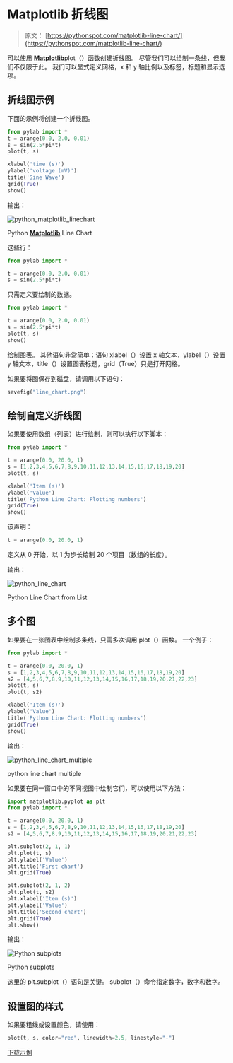 # Matplotlib 折线图

> 原文： [https://pythonspot.com/matplotlib-line-chart/](https://pythonspot.com/matplotlib-line-chart/)

可以使用 [**Matplotlib**](https://pythonspot.com/matplotlib/)plot（）函数创建折线图。 尽管我们可以绘制一条线，但我们不仅限于此。 我们可以显式定义网格，x 和 y 轴比例以及标签，标题和显示选项。

## 折线图示例

下面的示例将创建一个折线图。

```py
from pylab import *
t = arange(0.0, 2.0, 0.01)
s = sin(2.5*pi*t)
plot(t, s)

xlabel('time (s)')
ylabel('voltage (mV)')
title('Sine Wave')
grid(True)
show()

```

输出：

![python_matplotlib_linechart](img/08bb4546f3444dd75f3a9fd52f0a3b34.jpg)

Python [**Matplotlib**](https://pythonspot.com/matplotlib/) Line Chart

这些行：

```py
from pylab import *

t = arange(0.0, 2.0, 0.01)
s = sin(2.5*pi*t)

```

只需定义要绘制的数据。

```py
from pylab import *

t = arange(0.0, 2.0, 0.01)
s = sin(2.5*pi*t)
plot(t, s)
show()

```

绘制图表。 其他语句非常简单：语句 xlabel（）设置 x 轴文本，ylabel（）设置 y 轴文本，title（）设置图表标题，grid（True）只是打开网格。

如果要将图保存到磁盘，请调用以下语句：

```py
savefig("line_chart.png")

```

## 绘制自定义折线图


如果要使用数组（列表）进行绘制，则可以执行以下脚本：

```py
from pylab import *

t = arange(0.0, 20.0, 1)
s = [1,2,3,4,5,6,7,8,9,10,11,12,13,14,15,16,17,18,19,20]
plot(t, s)

xlabel('Item (s)')
ylabel('Value')
title('Python Line Chart: Plotting numbers')
grid(True)
show()

```

该声明：

```py
t = arange(0.0, 20.0, 1)

```

定义从 0 开始，以 1 为步长绘制 20 个项目（数组的长度）。

输出：

![python_line_chart](img/dfd62755502ca81aebecea9632e215b4.jpg)

Python Line Chart from List

## 多个图


如果要在一张图表中绘制多条线，只需多次调用 plot（）函数。 一个例子：

```py
from pylab import *

t = arange(0.0, 20.0, 1)
s = [1,2,3,4,5,6,7,8,9,10,11,12,13,14,15,16,17,18,19,20]
s2 = [4,5,6,7,8,9,10,11,12,13,14,15,16,17,18,19,20,21,22,23]
plot(t, s)
plot(t, s2)

xlabel('Item (s)')
ylabel('Value')
title('Python Line Chart: Plotting numbers')
grid(True)
show()

```

输出：

![python_line_chart_multiple](img/41f0697b9c4ebb9f885ccb0b62b70abc.jpg)

python line chart multiple

如果要在同一窗口中的不同视图中绘制它们，可以使用以下方法：

```py
import matplotlib.pyplot as plt
from pylab import *

t = arange(0.0, 20.0, 1)
s = [1,2,3,4,5,6,7,8,9,10,11,12,13,14,15,16,17,18,19,20]
s2 = [4,5,6,7,8,9,10,11,12,13,14,15,16,17,18,19,20,21,22,23]

plt.subplot(2, 1, 1)
plt.plot(t, s)
plt.ylabel('Value')
plt.title('First chart')
plt.grid(True)

plt.subplot(2, 1, 2)
plt.plot(t, s2)
plt.xlabel('Item (s)')
plt.ylabel('Value')
plt.title('Second chart')
plt.grid(True)
plt.show()

```

输出：

![Python subplots](img/5e6dbbe03affb0bf5a05415f48a771ad.jpg)

Python subplots

这里的 plt.subplot（）语句是关键。 subplot（）命令指定数字，数字和数字。

## 设置图的样式

如果要粗线或设置颜色，请使用：

```py
plot(t, s, color="red", linewidth=2.5, linestyle="-")

```

[下载示例](https://pythonspot.com/download-matplotlib-examples/)